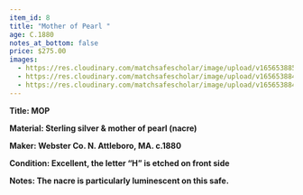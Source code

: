 ```yaml
---
item_id: 8
title: "Mother of Pearl "
age: C.1880
notes_at_bottom: false
price: $275.00
images:
  - https://res.cloudinary.com/matchsafescholar/image/upload/v1656538850/MOP3.jpg
  - https://res.cloudinary.com/matchsafescholar/image/upload/v1656538848/MOP2.jpg
  - https://res.cloudinary.com/matchsafescholar/image/upload/v1656538848/MOP1.jpg
---
```

**Title:		MOP**

**Material:	Sterling silver & mother of pearl (nacre)**

**Maker:	        Webster Co. N. Attleboro, MA. c.1880**

**Condition:	Excellent, the letter “H” is etched on front side**

**Notes:		The nacre is particularly luminescent on this safe.**